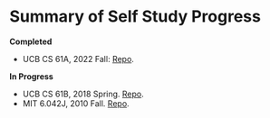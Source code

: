 # Summary of Self Study Progress
**Completed**
- UCB CS 61A, 2022 Fall: [Repo](https://github.com/ShupeiLi/CS61A).

**In Progress**
- UCB CS 61B, 2018 Spring. [Repo](https://github.com/ShupeiLi/CS61B).
- MIT 6.042J, 2010 Fall. [Repo](https://github.com/ShupeiLi/MIT6.042J).
